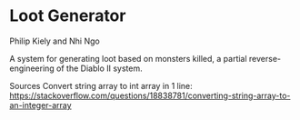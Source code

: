 # Loot Generator

Philip Kiely and Nhi Ngo

A system for generating loot based on monsters killed, a partial reverse-engineering of the Diablo II system.

Sources
Convert string array to int array in 1 line: https://stackoverflow.com/questions/18838781/converting-string-array-to-an-integer-array

